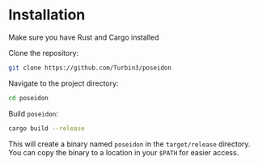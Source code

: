 # Installation

Make sure you have Rust and Cargo installed

Clone the repository:

```sh
git clone https://github.com/Turbin3/poseidon
```

Navigate to the project directory:

```sh
cd poseidon
```

Build `poseidon`:

```sh
cargo build --release
```

This will create a binary named `poseidon` in the `target/release` directory. You can copy the binary to a location in your `$PATH` for easier access.

